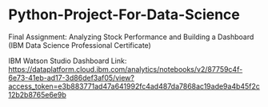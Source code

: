 # Python-Project-For-Data-Science 
Final Assignment: Analyzing Stock Performance and Building a Dashboard (IBM Data Science Professional Certificate)

IBM Watson Studio Dashboard Link: https://dataplatform.cloud.ibm.com/analytics/notebooks/v2/87759c4f-6e73-41eb-ad17-3d86def3af05/view?access_token=e3b883771ad47a641992fc4ad487da7868ac19ade9a4b45f2c12b2b8765e6e9b
